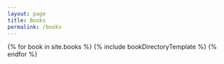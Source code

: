 ```yaml
---
layout: page
title: Books
permalink: /books
---
```

{% for book in site.books %}
    {% include bookDirectoryTemplate %}
{% endfor %}